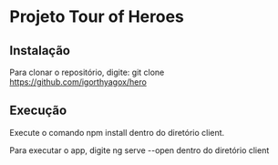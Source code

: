 # Projeto Tour of Heroes

## Instalação

Para clonar o repositório, digite: git clone https://github.com/igorthyagox/hero

## Execução

Execute o comando npm install dentro do diretório client.

Para executar o app, digite ng serve --open dentro do diretório client